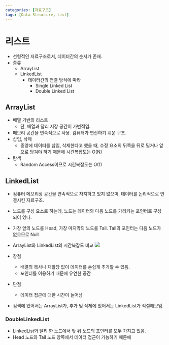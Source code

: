 ```yaml
---
categories: [자료구조]
tags: [Data Structure, List]
---
```


# 리스트

 - 선형적인 자료구조로서, 데이터간의 순서가 존재.
 - 종류
   - ArrayList
   - LinkedList
     - 데이터간의 연결 방식에 따라 
       - Single Linked List
       - Double Linked List



## ArrayList

 - 배열 기반의 리스트
   - 단, 배열과 달리 저장 공간이 가변적임. 
 - 메모리 공간을 연속적으로 사용. 컴퓨터가 연산하기 쉬운 구조.
 - 삽입, 삭제
   - 중앙에 데이터를 삽입, 삭제한다고 했을 때, 수정 요소의 뒤쪽을 뒤로 밀거나 앞으로 당겨야 하기 때문에 시간복잡도는 O(N)
 - 탐색
   - Random Access이므로 시간복잡도는 O(1)


## LinkedList
 - 컴퓨터 메모리상 공간을 연속적으로 차지하고 있지 않으며, 데이터를 논리적으로 연결시킨 자료구조.
 - 노드를 구성 요소로 하는데, 노드는 데이터와 다음 노드를 가리키는 포인터로 구성되어 있다.
 - 가장 앞의 노드를 Head, 가장 마지막의 노드를 Tail. Tail의 포인터는 다음 노드가 없으므로 Null
 
  - ArrayList와 LinkedList의 시간복잡도 비교
  ![](../../assets/img/LinkedvsArray.png)

 - 장점
   - 배열의 복사나 재할당 없이 데이터를 손쉽게 추가할 수 있음.
   - 포인터를 이용하기 때문에 유연한 공간

 - 단점
   - 데이터 접근에 대한 시간이 늘어남

 - 검색에 있어서는 ArrayList가, 추가 및 삭제에 있어서는 LinkedList가 적절해보임.


### DoubleLinkedList
  - LinkedList와 달리 한 노드에서 앞 뒤 노드의 포인터를 모두 가지고 있음.
  - Head 노드와 Tail 노드 양쪽에서 데이터 접근이 가능하기 때문에 

